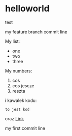 # helloworld
test

my feature branch commit line

My list:
- one
- two
- three

My numbers:
1. cos
1. cos jescze
1. reszta


i kawalek kodu:
```
to jest kod
```

oraz [Link](https://wp.pl)

my first commit line

